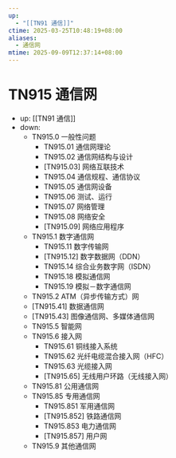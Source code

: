 ```yaml
---
up:
  - "[[TN91 通信]]"
ctime: 2025-03-25T10:48:19+08:00
aliases:
  - 通信网
mtime: 2025-09-09T12:37:14+08:00
---
```


# TN915 通信网

- up: [[TN91 通信]]
- down:	
	- TN915.0 一般性问题
		- TN915.01 通信网理论
		- TN915.02 通信网结构与设计
		- [TN915.03] 网络互联技术
		- TN915.04 通信规程、通信协议
		- TN915.05 通信网设备
		- TN915.06 测试、运行
		- TN915.07 网络管理
		- TN915.08 网络安全
		- [TN915.09] 网络应用程序
	- TN915.1 数字通信网
		- TN915.11 数字传输网
		- [TN915.12] 数字数据网（DDN）
		- TN915.14 综合业务数字网（ISDN）
		- TN915.18 模拟通信网
		- TN915.19 模拟－数字通信网
	- TN915.2 ATM（异步传输方式）网
	- [TN915.41] 数据通信网
	- [TN915.43] 图像通信网、多媒体通信网
	- TN915.5 智能网
	- TN915.6 接入网
		- TN915.61 铜线接入系统
		- TN915.62 光纤电缆混合接入网（HFC）
		- TN915.63 光缆接入网
		- [TN915.65] 无线用户环路（无线接入网）
	- TN915.81 公用通信网
	- TN915.85 专用通信网
		- TN915.851 军用通信网
		- [TN915.852] 铁路通信网
		- TN915.853 电力通信网
		- [TN915.857] 用户网
	- TN915.9 其他通信网
	
